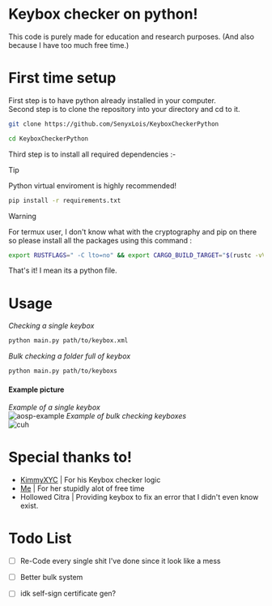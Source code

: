 # Keybox checker on python!
This code is purely made for education and research purposes. (And also because I have too much free time.)
# First time setup
First step is to have python already installed in your computer.\
Second step is to clone the repository into your directory and cd to it.
```bash
git clone https://github.com/SenyxLois/KeyboxCheckerPython
```
```bash
cd KeyboxCheckerPython
```
Third step is to install all required dependencies :-

> [!TIP]
> Python virtual enviroment is highly recommended!
```bash
pip install -r requirements.txt

```
> [!WARNING]
> For termux user, I don't know what with the cryptography and pip on there so please install all the packages using this command :
```bash
export RUSTFLAGS=" -C lto=no" && export CARGO_BUILD_TARGET="$(rustc -vV | sed -n 's|host: ||p')" && pip install cryptography aiohttp colorama
```
That's it! I mean its a python file.
# Usage
*Checking a single keybox*
```bash
python main.py path/to/keybox.xml
```
*Bulk checking a folder full of keybox*
```bash
python main.py path/to/keyboxs
```

#### Example picture
*Example of a single keybox*\
![aosp-example](https://github.com/user-attachments/assets/fad99171-677b-458a-8eb7-299c05519827)
*Example of bulk checking keyboxes*\
![cuh](https://github.com/user-attachments/assets/88ae7f19-6e73-478c-8385-2b5492cc7178)

# Special thanks to!
- [KimmyXYC](https://github.com/KimmyXYC/KeyboxChecker) | For his Keybox checker logic
- [Me](https://github.com/senyxlois) | For her stupidly alot of free time
- Hollowed Citra | Providing keybox to fix an error that I didn't even know exist.

# Todo List
- [ ] Re-Code every single shit I've done since it look like a mess
- [ ] Better bulk system
- [ ] idk self-sign certificate gen?

